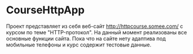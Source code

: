 # CourseHttpApp

Проект представляет из себя веб-сайт http://httpcourse.somee.com/ с курсом по теме "HTTP-протокол".
На данный момент реализованы все основные функции сайта.
Пока что на сайте нету адаптива под мобильные телефоны и курс содержит тестовые данные.
